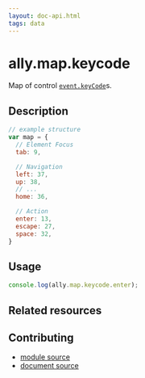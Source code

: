 ```yaml
---
layout: doc-api.html
tags: data
---
```


# ally.map.keycode

Map of control [`event.keyCode`](https://developer.mozilla.org/en-US/docs/Web/API/event.keyCode)s.


## Description

```js
// example structure
var map = {
  // Element Focus
  tab: 9,

  // Navigation
  left: 37,
  up: 38,
  // ...
  home: 36,

  // Action
  enter: 13,
  escape: 27,
  space: 32,
}
```


## Usage

```js
console.log(ally.map.keycode.enter);
```


## Related resources


## Contributing

* [module source](https://github.com/medialize/ally.js/blob/master/src/map/keycode.js)
* [document source](https://github.com/medialize/ally.js/blob/master/docs/api/map/keycode.md)

